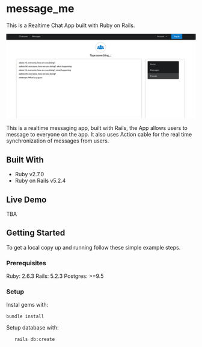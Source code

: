 

# message_me

This is a Realtime Chat App built with Ruby on Rails.

![Screenshot](message.png)

This is a realtime messaging app, built with Rails, the App allows users to message to everyone on the app. It also uses Action cable for the real time synchronization of messages from users.

## Built With

- Ruby v2.7.0
- Ruby on Rails v5.2.4

## Live Demo

TBA


## Getting Started

To get a local copy up and running follow these simple example steps.

### Prerequisites

Ruby: 2.6.3
Rails: 5.2.3
Postgres: >=9.5

### Setup

Instal gems with:

```
bundle install
```

Setup database with:

```
   rails db:create
